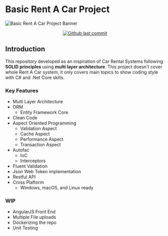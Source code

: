 # Basic Rent A Car Project
![Basic Rent A Car Project Banner](https://user-images.githubusercontent.com/9069103/113979253-ad294980-984d-11eb-8551-d78810dfeb45.jpg)

<p align="center">
<a href="https://github.com/kdrsrsln/BasicRentACarProject" target="_blank">
  <img src="https://img.shields.io/github/last-commit/kdrsrsln/BasicRentACarProject?style=plastic" alt="Github last commit">
</a>
<p>

## Introduction
This repository developed as an inspiration of Car Rental Systems following **SOLID principles** using **multi layer architecture**. This project doesn't cover whole Rent A Car system, it only covers main topics to show coding style with C# and .Net Core skills.

### Key Features
* Multi Layer Architecture
* ORM
  - Entity Framework Core
* Clean Code
* Aspect Oriented Programming
  - Validation Aspect
  - Cache Aspect
  - Performance Aspect
  - Transaction Aspect
* Autofac
  - IoC
  - Interceptors
* Fluent Validation
* Json Web Token implementation
* Restful API
* Cross Plaftorm
  - Windows, macOS, and Linux ready
  
### WIP
* AngularJS Front End
* Multiple File uploads
* Dockerizing the repo
* Unit Testing
